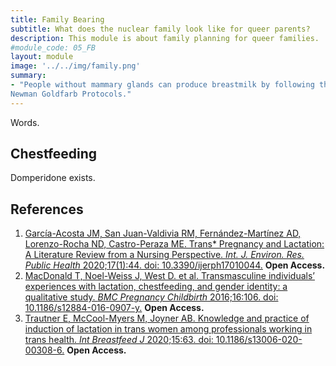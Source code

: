 ```yaml
---
title: Family Bearing
subtitle: What does the nuclear family look like for queer parents?
description: This module is about family planning for queer families.
#module_code: 05_FB
layout: module
image: '../../img/family.png'
summary:
- "People without mammary glands can produce breastmilk by following the
Newman Goldfarb Protocols."
---
```


Words.

## Chestfeeding
Domperidone exists.

## References
1. [García-Acosta JM, San Juan-Valdivia RM, Fernández-Martínez AD, Lorenzo-Rocha ND, Castro-Peraza ME. Trans* Pregnancy and Lactation: A Literature Review from a Nursing Perspective. *Int. J. Environ. Res. Public Health* 2020;17(1):44. doi: 10.3390/ijerph17010044.](https://doi.org/10.3390/ijerph17010044) **Open Access.**
2. [MacDonald T, Noel-Weiss J, West D. et al. Transmasculine individuals’ experiences with lactation, chestfeeding, and gender identity: a qualitative study. *BMC Pregnancy Childbirth* 2016;16:106. doi: 10.1186/s12884-016-0907-y.](https://doi.org/10.1186/s12884-016-0907-y) **Open Access.**
3. [Trautner E, McCool-Myers M, Joyner AB. Knowledge and practice of induction of lactation in trans women among professionals working in trans health. *Int Breastfeed J* 2020;15:63. doi: 10.1186/s13006-020-00308-6.](https://doi.org/10.1186/s13006-020-00308-6) **Open Access.**
